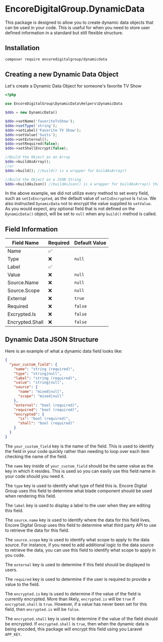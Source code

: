 # EncoreDigitalGroup.DynamicData
This package is designed to allow you to create dynamic data objects that can be used in your code.
This is useful for when you need to store user defined information in a standard but still flexible structure.

## Installation
```bash
composer require encoredigitalgroup/dynamicdata
```

## Creating a new Dynamic Data Object
Let's create a Dynamic Data Object for someone's favorite TV Show
```php
<?php

use EncoreDigitalGroup\DynamicData\Helpers\DynamicData

$ddo = new DynamicData()

$ddo->setName('favoriteTvShow');
$ddo->setType('string');
$ddo->setLabel('Favorite TV Show');
$ddo->setValue('Suits');
$ddo->setExternal();
$ddo->setRequired(false);
$ddo->setShallEncrypt(false);

//Build the Object as an Array
$ddo->buildAsArray();
//or
$ddo->build(); //build() is a wrapper for buildAsArray()

//Build the Object as a JSON String
$ddo->buildAsJson() //buildAsJson() is a wrapper for buildAsArray() that also runs json_encode() prior to returning the encoding JSON String
```
In the above example, we did not utilize every method to set every field, such as `setIsEncrypted`, as the default value of `setIsEncrypted` is `false`. We also instructed `DynamicData` not to encrypt the value supplied to `setValue`.
As you would expect, any optional field that is not defined on the `DynamicData()` object, will be set to `null` when any `build()` method is called.

## Field Information
|Field Name     |Required|Default Value|
|---            |---     |---          |
|Name           |✅     |              |
|Type  	        |❌     |`null `       |
|Label 	        |✅     |              |
|Value 	        |❌     |`null`        |
|Source.Name    |❌     |`null`        |
|Source.Scope 	|❌     |`null`        |
|External     	|❌     |`true`        |
|Required 	    |❌     |`false`       |
|Excrypted.Is 	|❌     |`false`       |
|Encrypted.Shall|❌     |`false`       |


## Dynamic Data JSON Structure
Here is an example of what a dynamic data field looks like:

```json
{
  "your_custom_field": {
    "name": "string (required)",
    "type": "string|null",
    "label": "string (required)",
    "value": "string|null",
    "source": {
      "name": "mixed|null",
      "scope": "mixed|null"
    },
    "external": "bool (required)",
    "required": "bool (required)",
    "encrypted": {
      "is": "bool (required)",
      "shall": "bool (required)"
    }
  }
}
```
The `your_custom_field` key is the name of the field.
This is used to identify the field in your code quickly rather than needing to loop over
each item checking the name of the field.

The `name` key inside of `your_custom_field` should be the same value as the key in which it resides.
This is used so you can easily use this field name in your code should you need it.

The `type` key is used to identify what type of field this is. Encore Digital Group uses this field to determine what blade component
should be used when rendering this field.

The `label` key is used to display a label to the user when they are editing this field.

The `source.name` key is used to identify where the data for this field lives. Encore Digital Group uses this field to
determine what third party API to use to retrieve the data for this field.

The `source.scope` key is used to identify what scope to apply to the data source. For instance, if you need to add additional logic
to the data source to retrieve the data, you can use this field to identify what scope to apply in you code.

The `external` key is used to determine if this field should be displayed to users.

The `required` key is used to determine if the user is required to provide a value to the field.

The `encrypted.is` key is used to determine if the value of the field is currently encrypted. More than likely,
 `encrypted.is` will be `true` if `encrypted.shall` is `true`. However, if a value has never been set for this field, then `encrypted.is` will be `false`.

The `encrypted.shall` key is used to determine if the value of the field should be encrypted. If `encrypted.shall` is `true`, then when the dynamic data is being
encoded, this package will encrypt this field using you Laravel `APP_KEY`.
